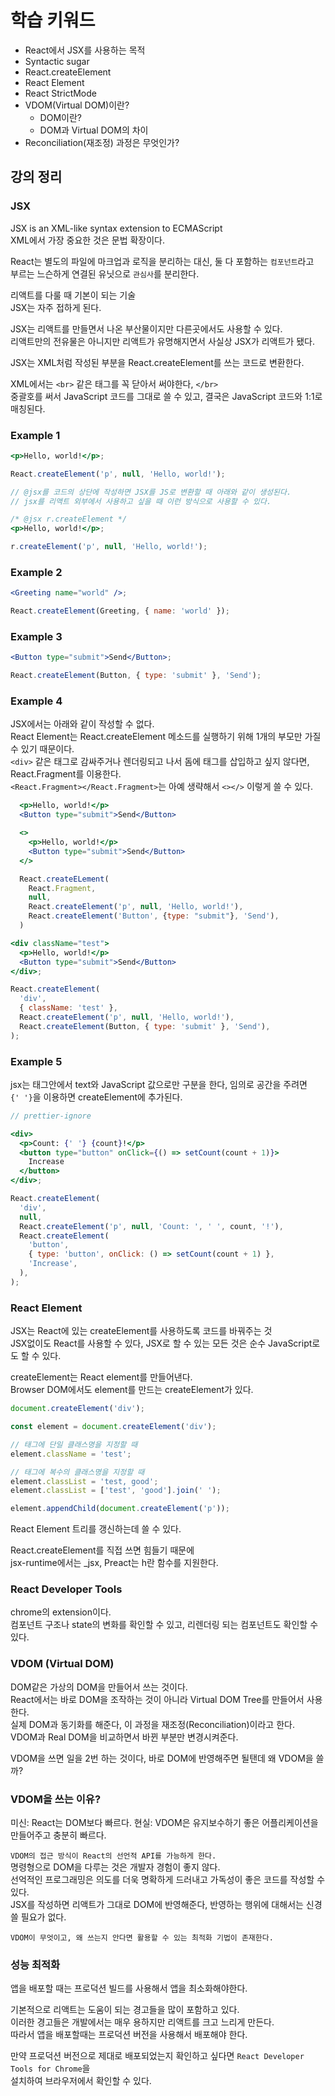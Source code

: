 # 학습 키워드

- React에서 JSX를 사용하는 목적
- Syntactic sugar
- React.createElement
- React Element
- React StrictMode
- VDOM(Virtual DOM)이란?
  - DOM이란?
  - DOM과 Virtual DOM의 차이
- Reconciliation(재조정) 과정은 무엇인가?

## 강의 정리

### JSX

JSX is an XML-like syntax extension to ECMAScript  
XML에서 가장 중요한 것은 문법 확장이다.

React는 별도의 파일에 마크업과 로직을 분리하는 대신, 둘 다 포함하는 `컴포넌트`라고  
부르는 느슨하게 연결된 유닛으로 `관심사`를 분리한다.

리액트를 다룰 때 기본이 되는 기술  
JSX는 자주 접하게 된다.

JSX는 리액트를 만들면서 나온 부산물이지만 다른곳에서도 사용할 수 있다.  
리액트만의 전유물은 아니지만 리액트가 유명해지면서 사실상 JSX가 리액트가 됐다.

JSX는 XML처럼 작성된 부분을 React.createElement를 쓰는 코드로 변환한다.

XML에서는 `<br>` 같은 태그를 꼭 닫아서 써야한다, `</br>`  
중괄호를 써서 JavaScript 코드를 그대로 쓸 수 있고, 결국은 JavaScript 코드와 1:1로 매칭된다.

### Example 1

```jsx
<p>Hello, world!</p>;

React.createElement('p', null, 'Hello, world!');

// @jsx를 코드의 상단에 작성하면 JSX를 JS로 변환할 때 아래와 같이 생성된다.
// jsx를 리액트 외부에서 사용하고 싶을 때 이런 방식으로 사용할 수 있다.

/* @jsx r.createElement */
<p>Hello, world!</p>;

r.createElement('p', null, 'Hello, world!');
```

### Example 2

```jsx
<Greeting name="world" />;

React.createElement(Greeting, { name: 'world' });
```

### Example 3

```jsx
<Button type="submit">Send</Button>;

React.createElement(Button, { type: 'submit' }, 'Send');
```

### Example 4

JSX에서는 아래와 같이 작성할 수 없다.  
React Element는 React.createElement 메소드를 실행하기 위해 1개의 부모만 가질 수 있기 때문이다.  
`<div>` 같은 태그로 감싸주거나 렌더링되고 나서 돔에 태그를 삽입하고 싶지 않다면, React.Fragment를 이용한다.  
`<React.Fragment></React.Fragment>`는 아예 생략해서 `<></>` 이렇게 쓸 수 있다.

```jsx
  <p>Hello, world!</p>
  <Button type="submit">Send</Button>

  <>
    <p>Hello, world!</p>
    <Button type="submit">Send</Button>
  </>

  React.createELement(
    React.Fragment,
    null,
    React.createElement('p', null, 'Hello, world!'),
    React.createElement('Button', {type: "submit"}, 'Send'),
  )
```

```jsx
<div className="test">
  <p>Hello, world!</p>
  <Button type="submit">Send</Button>
</div>;

React.createElement(
  'div',
  { className: 'test' },
  React.createElement('p', null, 'Hello, world!'),
  React.createElement(Button, { type: 'submit' }, 'Send'),
);
```

### Example 5

jsx는 태그안에서 text와 JavaScript 값으로만 구분을 한다, 임의로 공간을 주려면  
`{' '}`을 이용하면 createElement에 추가된다.

```jsx
// prettier-ignore

<div>
  <p>Count: {' '} {count}!</p>
  <button type="button" onClick={() => setCount(count + 1)}>
    Increase
  </button>
</div>;

React.createElement(
  'div',
  null,
  React.createElement('p', null, 'Count: ', ' ', count, '!'),
  React.createElement(
    'button',
    { type: 'button', onClick: () => setCount(count + 1) },
    'Increase',
  ),
);
```

### React Element

JSX는 React에 있는 createElement를 사용하도록 코드를 바꿔주는 것  
JSX없이도 React를 사용할 수 있다, JSX로 할 수 있는 모든 것은 순수 JavaScript로도 할 수 있다.

createElement는 React element를 만들어낸다.  
Browser DOM에서도 element를 만드는 createElement가 있다.

```js
document.createElement('div');

const element = document.createElement('div');

// 태그에 단일 클래스명을 지정할 때
element.className = 'test';

// 태그에 복수의 클래스명을 지정할 때
element.classList = 'test, good';
element.classList = ['test', 'good'].join(' ');

element.appendChild(document.createElement('p'));
```

React Element 트리를 갱신하는데 쓸 수 있다.

React.createElement를 직접 쓰면 힘들기 때문에  
jsx-runtime에서는 \_jsx, Preact는 h란 함수를 지원한다.

### React Developer Tools

chrome의 extension이다.  
컴포넌트 구조나 state의 변화를 확인할 수 있고, 리렌더링 되는 컴포넌트도 확인할 수 있다.

### VDOM (Virtual DOM)

DOM같은 가상의 DOM을 만들어서 쓰는 것이다.  
React에서는 바로 DOM을 조작하는 것이 아니라 Virtual DOM Tree를 만들어서 사용한다.  
실제 DOM과 동기화를 해준다, 이 과정을 재조정(Reconciliation)이라고 한다.  
VDOM과 Real DOM을 비교하면서 바뀐 부분만 변경시켜준다.

VDOM을 쓰면 일을 2번 하는 것이다, 바로 DOM에 반영해주면 될탠데 왜 VDOM을 쓸까?

### VDOM을 쓰는 이유?

미신: React는 DOM보다 빠르다.
현실: VDOM은 유지보수하기 좋은 어플리케이션을 만들어주고 충분히 빠르다.

`VDOM의 접근 방식이 React의 선언적 API를 가능하게 한다.`  
명령형으로 DOM을 다루는 것은 개발자 경험이 좋지 않다.  
선억적인 프로그래밍은 의도를 더욱 명확하게 드러내고 가독성이 좋은 코드를 작성할 수 있다.  
JSX를 작성하면 리액트가 그대로 DOM에 반영해준다, 반영하는 행위에 대해서는 신경쓸 필요가 없다.

`VDOM이 무엇이고, 왜 쓰는지 안다면 활용할 수 있는 최적화 기법이 존재한다.`

### 성능 최적화

앱을 배포할 때는 프로덕션 빌드를 사용해서 앱을 최소화해야한다.

기본적으로 리액트는 도움이 되는 경고들을 많이 포함하고 있다.  
이러한 경고들은 개발에서는 매우 용하지만 리액트를 크고 느리게 만든다.  
따라서 앱을 배포할때는 프로덕션 버전을 사용해서 배포해야 한다.

만약 프로덕션 버전으로 제대로 배포되었는지 확인하고 싶다면 `React Developer Tools for Chrome`을  
설치하여 브라우저에서 확인할 수 있다.
